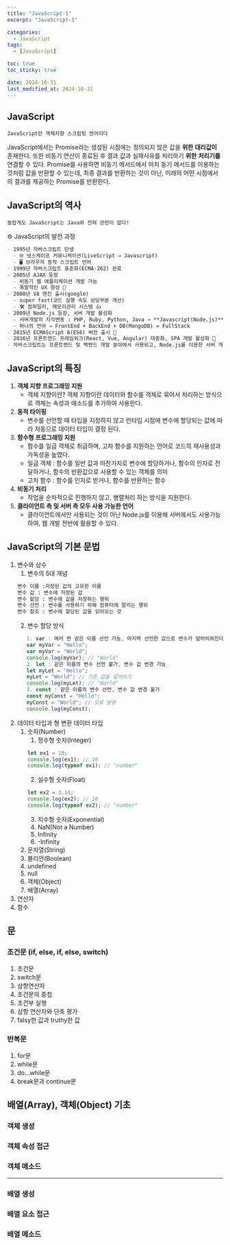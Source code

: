```yaml
---
title: "JavaScript-1"
excerpt: "JavaScript-1"

categories:
  - JavaScript
tags:
  - [JavaScript]

toc: true
toc_sticky: true

date: 2024-10-31
last_modified_at: 2024-10-31
---
```


## JavaScript

    JavaScript란 객체지향 스크립팅 언어이다

JavaScript에서는 Promise라는 생성된 시점에는 정의되지 않은 값을 **위한** **대리값이** 존재한다.
또한 비동기 연산이 종료된 후 결과 값과 실패사유를 처리하기 **위한** **처리기를** 연결할 수 있다.
Promise를 사용하면 비동기 메서드에서 마치 동기 메서드를 이용하는 것처럼 값을 반환할 수 있는데, 최종 결과를 반환하는 것이 아닌, 미래의 어떤 시점에서의 결과를 제공하는 Promise를 반환한다.

## JavaScript의 역사

    놀랍게도 JavaScript는 Java와 전혀 관련이 없다!

⚙️ JavaScript의 발전 과정

```markdown
- 1995년 자바스크립트 탄생
  - 🌐 넷스케이프 커뮤니케이션(LiveScript → Javascript)
  - 🖥️ 브라우저 동작 스크립트 언어
- 1999년 자바스크립트 표준화(ECMA-262) 완료
- 2005년 AJAX 등장
  - 비동기 웹 애플리케이션 개발 가능
  - 폭발적인 UX 향상 🚀
- 2008년 V8 엔진 출시(google)
  - super fast(코드 실행 속도 상당부분 개선)
  - 🛠️ 컴파일러, 메모리관리 시스템 👍
- 2009년 Node.js 등장, 서버 개발 활성화
  - 서버개발의 지각변동 : PHP, Ruby, Python, Java → **Javascript(Node.js)**
  - 하나의 언어 → FrontEnd + BackEnd + DB(MongoDB) = FullStack
- 2015년 ECMAScript 6(ES6) 버전 출시 🚀
- 2016년 프론트엔드 프레임워크(React, Vue, Angular) 대중화, SPA 개발 활성화 🌟
- 자바스크립트는 프론트엔드 및 백엔드 개발 분야에서 사용되고, Node.js를 이용한 서버 개발 또한 가능하다.
```

## JavaScript의 특징

1. **객체 지향 프로그래밍 지원**
   - 객체 지향이란?
     객체 지향이란 데이터와 함수를 객체로 묶어서 처리하는 방식으로 객체는 속성과 매소드를 추가하여 사용한다.
2. **동적 타이핑**
   - 변수를 선언할 때 타입을 지정하지 않고 런타임 시점에 변수에 할당되는 값에 따라 자동으로 데이터 타입이 결정 된다.
3. **함수형 프로그래밍 지원**
   - 함수를 일급 객체로 취급하며, 고차 함수를 지원하는 언어로 코드의 재사용성과 가독성을 높였다.
   - 일급 객체 : 함수를 일반 값과 마찬가지로 변수에 할당하거나, 함수의 인자로 전달하거나, 함수의 반환값으로 사용할 수 있는 객체를 의미
   - 고차 함수 : 함수를 인자로 받거나, 함수를 반환하는 함수
4. **비동기 처리**
   - 작업을 순차적으로 진행하지 않고, 병렬처리 하는 방식을 지원한다.
5. **클라이언트 측 및 서버 측 모두 사용 가능한 언어**
   - 클라이언트에서만 사용되는 것이 아닌 Node.js를 이용해 서버에서도 사용가능하여, 웹 개발 전반에 활용할 수 있다.

## JavaScript의 기본 문법

1. 변수와 상수
   1. 변수의 5대 개념
   ```markdown
   변수 이름 :저장된 값의 고유한 이름
   변수 값 : 변수에 저장된 값
   변수 할당 : 변수에 값을 저장하는 행위
   변수 선언 : 변수를 사용하기 위해 컴퓨터에 알리는 행위
   변수 참조 : 변수에 할당된 값을 읽어오는 것
   ```
   2. 변수 할당 방식
   ```javascript
      1. var : 여러 번 같은 이름 선언 가능, 마지막 선언한 값으로 변수가 덮어씌워진다.
      var myVar = "Hello";
      var myVar = "World";
      console.log(myVar); // "World"
      2. let : 같은 이름의 변수 선언 불가, 변수 값 변경 가능
      let myLet = "Hello";
      myLet = "World"; // 기존 값을 덮어쓰기
      console.log(myLet); // "World"
      3. const : 같은 이름의 변수 선언, 변수 값 변경 불가
      const myConst = "Hello";
      myConst = "World"; // 오류 발생
      console.log(myConst);
   ```
2. 데이터 타입과 형 변환
   데이터 타입
   1. 숫자(Number)
      1. 정수형 숫자(Integer)
      ```javascript
      let ex1 = 10;
      console.log(ex1); // 10
      console.log(typeof ex1); // "number"
      ```
      2. 실수형 숫자(Float)
      ```javascript
      let ex2 = 3.14;
      console.log(ex2); // 10
      console.log(typeof ex2); // "number"
      ```
      3. 지수형 숫자(Exponential)
      4. NaN(Not a Number)
      5. Infinity
      6. -Infinity
   2. 문자열(String)
   3. 불리언(Boolean)
   4. undefined
   5. null
   6. 객체(Object)
   7. 배열(Array)
3. 연산자
4. 함수

## 문

### 조건문 (if, else, if, else, switch)

1. 조건문
2. switch문
3. 삼항연산자
4. 조건문의 중첩
5. 조건부 실행
6. 삼항 연산자와 단축 평가
7. falsy한 값과 truthy한 값

### 반복문

1. for문
2. while문
3. do...while문
4. break문과 continue문

## 배열(Array), 객체(Object) 기초

### 객체 생성

### 객체 속성 접근

### 객체 메소드

---

### 배열 생성

### 배열 요소 접근

### 배열 메소드

